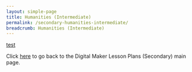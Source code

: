 ```yaml
---
layout: simple-page
title: Humanities (Intermediate)
permalink: /secondary-humanities-intermediate/
breadcrumb: Humanities (Intermediate)
---
```


[test](/placeholder-secondary-humanities-intermediate/)

Click [here](/in-schools/digital-maker/lesson-ideas-secondary/) to go back to the Digital Maker Lesson Plans (Secondary) main page.

